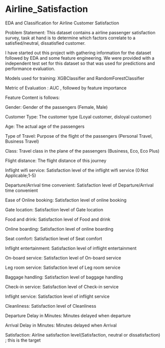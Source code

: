 # Airline_Satisfaction
EDA and Classification for Airline Customer Satisfaction
 
Problem Statement: This dataset contains a airline passenger satisfaction survey, task at hand is to determine which factors correlate to a satisfied/neutral, dissatisfied customer.

I have started out this project with gathering information for the dataset followed by EDA and some feature engineering. We were provided with a independent test set for this dataset so that was used for predictions and performance evaluation.

Models used for training: XGBClassifier and RandomForestClassifier

Metric of Evaluation : AUC , followed by feature importance



Feature Content is follows:

Gender: Gender of the passengers (Female, Male)

Customer Type: The customer type (Loyal customer, disloyal customer)

Age: The actual age of the passengers

Type of Travel: Purpose of the flight of the passengers (Personal Travel, Business Travel)

Class: Travel class in the plane of the passengers (Business, Eco, Eco Plus)

Flight distance: The flight distance of this journey

Inflight wifi service: Satisfaction level of the inflight wifi service (0:Not Applicable;1-5)

Departure/Arrival time convenient: Satisfaction level of Departure/Arrival time convenient

Ease of Online booking: Satisfaction level of online booking

Gate location: Satisfaction level of Gate location

Food and drink: Satisfaction level of Food and drink

Online boarding: Satisfaction level of online boarding

Seat comfort: Satisfaction level of Seat comfort

Inflight entertainment: Satisfaction level of inflight entertainment

On-board service: Satisfaction level of On-board service

Leg room service: Satisfaction level of Leg room service

Baggage handling: Satisfaction level of baggage handling

Check-in service: Satisfaction level of Check-in service

Inflight service: Satisfaction level of inflight service

Cleanliness: Satisfaction level of Cleanliness

Departure Delay in Minutes: Minutes delayed when departure

Arrival Delay in Minutes: Minutes delayed when Arrival

Satisfaction: Airline satisfaction level(Satisfaction, neutral or dissatisfaction) ; this is the target
